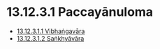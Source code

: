 

# 13.12.3.1 Paccayānuloma

* [13.12.3.1.1 Vibhaṅgavāra](13.12.3.1/13.12.3.1.1.md)
* [13.12.3.1.2 Saṅkhyāvāra](13.12.3.1/13.12.3.1.2.md)



